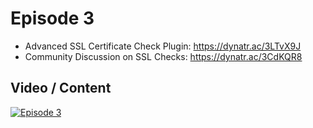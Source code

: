 # Episode 3

- Advanced SSL Certificate Check Plugin: https://dynatr.ac/3LTvX9J
- Community Discussion on SSL Checks: https://dynatr.ac/3CdKQR8

## Video / Content

[![Episode 3](https://img.youtube.com/vi/Hh2tWerFnjk/0.jpg)](https://www.youtube.com/watch?v=Hh2tWerFnjk)
